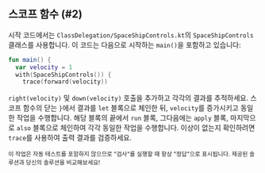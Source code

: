## 스코프 함수 (#2)

시작 코드에서는 `ClassDelegation/SpaceShipControls.kt`의 
`SpaceShipControls` 클래스를 사용합니다. 이 코드는 다음으로 시작하는 `main()`을 포함하고 있습니다:

```kotlin
fun main() {
  var velocity = 1
  with(SpaceShipControls()) {
    trace(forward(velocity))
```

`right(velocity)` 및 `down(velocity)` 호출을 추가하고 각각의 결과를 추적하세요. 스코프 함수의 닫는 `}`에서 결과를 `let` 블록으로 체인한 뒤, `velocity`를 증가시키고 동일한 작업을 수행합니다. 해당 블록의 끝에서 `run` 블록, 그다음에는 `apply` 블록, 마지막으로 `also` 블록으로 체인하여 각각 동일한 작업을 수행합니다. 이상이 없는지 확인하려면 `trace`를 사용하여 출력 결과를 검증하세요.

<sub> 이 작업은 자동 테스트를 포함하지 않으므로 "검사"를 실행할 때 항상 "정답"으로 표시됩니다.
제공된 솔루션과 당신의 솔루션을 비교해보세요! </sub>